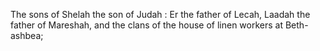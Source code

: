 The sons of Shelah the son of Judah : Er the father of Lecah, Laadah the father of Mareshah, and the clans of the house of linen workers at Beth-ashbea;
